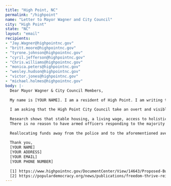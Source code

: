 ```yaml
---
title: "High Point, NC"
permalink: "/highpoint"
name: "Letter to Mayor Wagner and City Council"
city: "High Point"
state: "NC"
layout: "email"
recipients:
- "Jay.Wagner@highpointnc.gov"
- "britt.moore@highpointnc.gov"
- "tyrone.johnson@highpointnc.gov"
- "cyril.jefferson@highpointnc.gov"
- "Chris.williams@highpointnc.gov"
- "monica.peters@highpointnc.gov"
- "wesley.hudson@highpointnc.gov"
- "victor.jones@highpointnc.gov"
- "michael.holmes@highpointnc.gov"
body: |-
  Dear Mayor Wagner & City Council Members,
  
  My name is [YOUR NAME]. I am a resident of High Point. I am writing to the Mayor and the City Council to object the allocation of over $30M to the City of High Point Police Department in the proposed 2020-2021 budget [1].
  
  I am asking that the High Point City Council take an overt and visible stance on racial justice by changing the budget. The current budget allocates a large amount of resources to police that could be better spent on community-led programs and initiatives.
  
  Research shows that stable housing, a living wage, access to holistic health services and treatment, and educational opportunities are far more successful at increasing community safety than police or prisons (Source: Popular Democracy)[2]. As such, I demand more aggressive financial support be directed to affordable housing and rent subsidies, food resources, and medical supplies to meet the immediate needs of High Point residents amid strain from the COVID-19 pandemic, as well as the long-term and longstanding needs of residents. Resources should also be allocated to EMTs, social workers, and other social service providers such that they are able to respond to health and wellness checks, domestic/sexual violence situations, and basic bureaucratic documentation around break-ins, vandalism, wrecks, etc.
  There is no reason to have armed officers responding to the majority of emergency needs in High Point when professionals with specific training in the de-escalation and counseling of these situations could better serve our residents and community.
  
  Reallocating funds away from the police and to the aforementioned avenues in High Point will provide much needed assistance and security to the most vulnerable people in our community. Can I count on you to consider an alternative budget that puts a focus on social service programs?
  
  Thank you,
  [YOUR NAME]
  [YOUR ADDRESS]
  [YOUR EMAIL]
  [YOUR PHONE NUMBER]
  
  [1] https://www.highpointnc.gov/DocumentCenter/View/14643/Proposed-Budget-FY2021
  [2] https://populardemocracy.org/news/publications/freedom-thrive-reimagining-safety-security-our-communities
---
```

